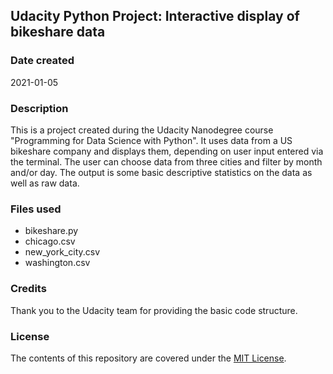 ## Udacity Python Project: Interactive display of bikeshare data

### Date created
2021-01-05

### Description
This is a project created during the Udacity Nanodegree course "Programming for
Data Science with Python".
It uses data from a US bikeshare company and displays them, depending on user
input entered via the terminal. The user can choose data from three cities and
filter by month and/or day.
The output is some basic descriptive statistics on the data as well as raw data.

### Files used
* bikeshare.py
* chicago.csv
* new_york_city.csv
* washington.csv

### Credits
Thank you to the Udacity team for providing the basic code structure.

### License
The contents of this repository are covered under the [MIT License](https://github.com/zoraaroz/udacity-github-project/blob/master/LICENSE).
